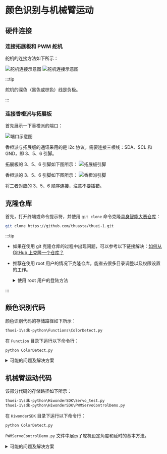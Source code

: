 # 颜色识别与机械臂运动

## 硬件连接

### 连接拓展板和 PWM 舵机

舵机的连接方法如下所示：

<img src="https://cloud.tsinghua.edu.cn/thumbnail/24f8d1997d1848ec9c72/1024/img/THUDAEI1/servo/1.jpg" alt="舵机连接示意图" loading="lazy" />
<img src="https://cloud.tsinghua.edu.cn/thumbnail/24f8d1997d1848ec9c72/1024/img/THUDAEI1/servo/2.jpg" alt="舵机连接示意图" loading="lazy" />

:::tip

舵机的深色（黑色或棕色）线是负极。

:::

### 连接香橙派与拓展板

首先展示一下香橙派的端口：

<img src="https://cloud.tsinghua.edu.cn/thumbnail/24f8d1997d1848ec9c72/1024/img/THUDAEI1/servo/3.jpg" alt="端口示意图" loading="lazy" />

香橙派与拓展版的通讯采用的是 i2c 协议。需要连接三根线：SDA、SCL 和 GND，即 3、5、6 引脚。
  
拓展板的 3、5、6 引脚如下图所示：
<img src="https://cloud.tsinghua.edu.cn/thumbnail/24f8d1997d1848ec9c72/1024/img/THUDAEI1/servo/4.jpg" alt="拓展板引脚" loading="lazy" />

香橙派的 3、5、6 引脚如下图所示：
<img src="https://cloud.tsinghua.edu.cn/thumbnail/24f8d1997d1848ec9c72/1024/img/THUDAEI1/servo/5.jpg" alt="香橙派引脚" loading="lazy" />

将二者对应的 3、5、6 顺序连接，注意不要插错。

## 克隆仓库

首先，打开终端或命令提示符，并使用 `git clone` 命令克隆[具身智能大赛仓库](https://github.com/thuasta/thuei-1)：

```bash
git clone https://github.com/thuasta/thuei-1.git
```

:::tip

- 如果在使用 git 克隆仓库的过程中出现问题，可以参考以下链接解决：[如何从 GitHub 上克隆一个仓库？](https://blog.csdn.net/qq_58995858/article/details/132425990)
- 推荐在使用 root 用户的情况下克隆仓库，能省去很多目录调整以及权限设置的工作。

  <details>
  <summary>使用 root 用户的登陆方法</summary>

  在 SSH 连接输入 ip 地址时，将原来的 `HwHiAiUser@...` 更改为 `root@...` 即可，密码和 HwHiAiUser 是一样的。登录成功后再进行克隆仓库操作。

  </details>

:::

## 颜色识别代码

颜色识别代码的存储路径如下所示：

```bash
thuei-1\sdk-python\Functions\ColorDetect.py
```

在 `Function` 目录下运行以下命令行：

```bash
python ColorDetect.py
```

<details>
<summary>可能的问题及解决方案</summary>

- 摄像头没有显示
  - 驱动问题，解决方案参考[摄像头调试文档](camera/#常见问题排查)。
  - 硬件连接问题，摄像头不支持热插拔，连接好以后重启香橙派。
- 程序无法运行
  - 库缺失，使用 `pip install` 安装相应的库。
  - 显示窗口无法打开，这个程序需要在 VNC 上或者使用 HDMI 线接入显示屏后运行，SSH 连接时会出现窗口错误。

</details>

## 机械臂运动代码

该部分代码的存储路径如下所示：

```bash
thuei-1\sdk-python\HiwonderSDK\Servo_test.py
thuei-1\sdk-python\HiwonderSDK\PWMServoControlDemo.py
```

在 `HiwonderSDK` 目录下运行以下命令行：

```bash
python ColorDetect.py
```

`PWMServoControlDemo.py` 文件中展示了舵机设定角度和延时的基本方法。

<details>
<summary>可能的问题及解决方案</summary>

- 程序报错
  - 安装所需的库，命令为 `pip install ...`，其中 `...` 为所需的库名。
- 路径问题
  - 找到相应位置的文件地址，检查地址是否正确，比如 `yaml_handle.py` 文件中第 2，3 行的文件地址出现错误。
- 权限错误
  - 使用 [root 用户登录](#克隆仓库)，再进行上面的操作。

</details>
